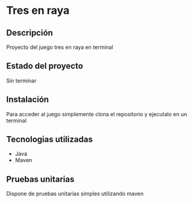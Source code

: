 <h1>Tres en raya</h1>
<h2>Descripción</h2>
<p>Proyecto del juego tres en raya en terminal</p> 

<h2>Estado del proyecto</h2>
<p>Sin terminar</p>

<h2>Instalación</h2>
<p>Para acceder al juego simplemente clona el repositorio y ejecutalo en un terminal</p>

<h2>Tecnologias utilizadas</h2>
<ul>
    <li>Java</li>
    <li>Maven</li>
</ul>

<h2>Pruebas unitarias</h2>
<p>Dispone de pruebas unitarias simples utilizando maven</p>

